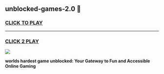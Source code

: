 
## unblocked-games-2.0 👋
<h3>
<a href="https://premium.freeplayer.one?title=unblocked-games-2.0&ref=14F">CLICK TO PLAY</a></h3>
<hr>

<h3>
<a href="https://premium.freeplayer.one?title=unblocked-games-2.0&ref=14F">CLICK 2 PLAY</a>
  
</h3>

<a href="https://premium.freeplayer.one?title=unblocked-games-2.0&ref=12F/"><img src="https://clearcache.store/games.png"></a>


**worlds hardest game unblocked: Your Gateway to Fun and Accessible Online Gaming**
